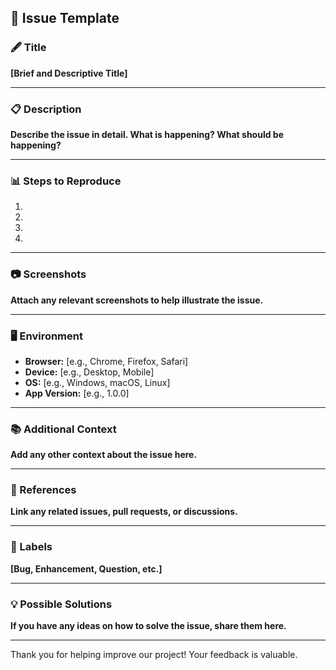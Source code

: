 ## 📝 Issue Template

### 🖋️ Title

**[Brief and Descriptive Title]**

---

### 📋 Description

**Describe the issue in detail. What is happening? What should be happening?**

---

### 📊 Steps to Reproduce

1. 
2. 
3. 
4. 

---

### 📷 Screenshots

**Attach any relevant screenshots to help illustrate the issue.**

---

### 🖥️ Environment

- **Browser:** [e.g., Chrome, Firefox, Safari]
- **Device:** [e.g., Desktop, Mobile]
- **OS:** [e.g., Windows, macOS, Linux]
- **App Version:** [e.g., 1.0.0]

---

### 📚 Additional Context

**Add any other context about the issue here.**

---

### 🔗 References

**Link any related issues, pull requests, or discussions.**

---

### 🧩 Labels

**[Bug, Enhancement, Question, etc.]**

---

### 💡 Possible Solutions

**If you have any ideas on how to solve the issue, share them here.**

---

Thank you for helping improve our project! Your feedback is valuable. 
